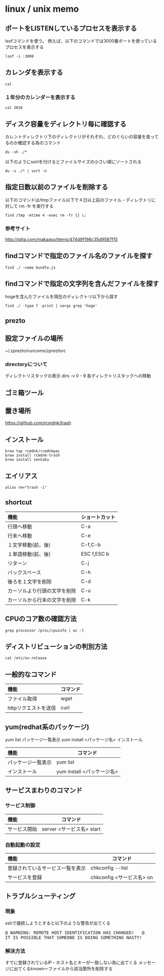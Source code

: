
linux / unix memo
==================================

ポートをLISTENしているプロセスを表示する
----------------------------------
lsofコマンドを使う。
例えば、以下のコマンドでは3000番ポートを使っているプロセスを表示する

```
lsof -i :3000
```


カレンダを表示する
----------------------------------
```
cal
```

### １年分のカレンダーを表示する
```
cal 2016
```


ディスク容量をディレクトリ毎に確認する
----------------------------------

カレントディレクトリ下のディレクトリがそれぞれ、どのぐらいの容量を食ってるのか確認する為のコマンド
```
du -sh ./*
```

以下のようにsortを付けるとファイルサイズの小さい順にソートされる
```
du -s ./* | sort -n
```

指定日数以前のファイルを削除する
----------------------------------
以下のコマンドは/tmpファイル以下で４日以上前のファイル・ディレクトリに対して rm -fr を実行する

```
find /tmp -mtime 4 -exec rm -fr {} \;
```

### 参考サイト
http://qiita.com/makaaso/items/474d9f198c35d9587f15



findコマンドで指定のファイル名のファイルを探す
----------------------------------
```
find ./ -name bundle.js
```

findコマンドで指定の文字列を含んだファイルを探す
----------------------------------

hogeを含んだファイルを現在のディレクトリ以下から探す
```
find ./ -type f -print | xargs grep 'hoge'
```


prezto
----------------------------------
## 設定ファイルの場所
~/.zprezto/runcoms/zpreztorc


### directoryについて
ディレクトリスタックの表示  dirs -v
0 - 9   各ディレクトリスタックへの移動

ゴミ箱ツール
----------------------------------
## 置き場所
https://github.com/rcmdnk/trash

## インストール
```
brew tap rcmdnk/rcmdnkpac
brew install rcmdnk-trash
brew install sentaku
```

## エイリアス
```
alias rm="trash -i"
```


shortcut
----------------------------------
| 機能 | ショートカット |
|:----|:----|
|行頭へ移動|C-a|
|行末へ移動|C-e|
|１文字移動(前、後)|C-f,C-b|
|１単語移動(前、後)|ESC f,ESC b|
|リターン|C-j|
|バックスペース|C-h|
|後ろを１文字を削除|C-d|
|カーソルより行頭の文字を削除|C-u|
|カーソルから行末の文字を削除|C-k|

CPUのコア数の確認方法
----------------------------------
```
grep processor /proc/cpuinfo | wc -l
```

ディストリビューションの判別方法
----------------------------------
```
cat /etc/os-release
```



一般的なコマンド
----------------------------------
|機能|コマンド|
|:----|-----|
|ファイル取得|wget <url>|
|httpリクエストを送信|curl <url>|



yum(redhat系のパッケージ)
----------------------------------
yum list					パッケージ一覧表示
yum install <パッケージ名>	インストール

|機能|コマンド|
|:----|-----|
|パッケージ一覧表示|yum list|
|インストール|yum install <パッケージ名>|


サービスまわりのコマンド
----------------------------------

### サービス制御

|機能|コマンド|
|:----|-----|
|サービス開始|server <サービス名> start|



### 自動起動の設定

|機能|コマンド|
|:----|-----|
|登録されているサービス一覧を表示|chkconfig --list|
|サービスを登録|chkconfig <サービス名> on|



トラブルシューティング
----------------------------------

### 現象
sshで接続しようとすると以下のような警告が出てくる

<pre>
@ WARNING: REMOTE HOST IDENTIFICATION HAS CHANGED!   @
IT IS POSSIBLE THAT SOMEONE IS DOING SOMETHING NASTY!
</pre>


### 解決方法
すでに登録されているIP・ホスト名とキーが一致しない為に出てくる
メッセージに出てくるknown〜ファイルから該当箇所を削除する


